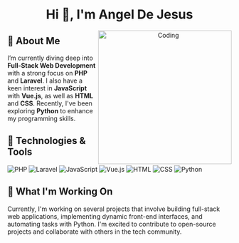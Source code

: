 <h1 align="center">Hi 👋, I'm Angel De Jesus</h1>

<p align="center">
  <img align="right" alt="Coding" width="300" src="https://i.pinimg.com/originals/81/17/8b/81178b47a8598f0c81c4799f2cdd4057.gif" />
</p>

<h2>🌱 About Me</h2>
<p>
  I’m currently diving deep into <strong>Full-Stack Web Development</strong> with a strong focus on <strong>PHP</strong> and <strong>Laravel</strong>. I also have a keen interest in <strong>JavaScript</strong> with <strong>Vue.js</strong>, as well as <strong>HTML</strong> and <strong>CSS</strong>. Recently, I've been exploring <strong>Python</strong> to enhance my programming skills.
</p>

<h2>🔧 Technologies & Tools</h2>
<p>
  <img src="https://img.shields.io/badge/PHP-777BB4?style=for-the-badge&logo=php&logoColor=white" alt="PHP" />
  <img src="https://img.shields.io/badge/Laravel-E74430?style=for-the-badge&logo=laravel&logoColor=white" alt="Laravel" />
  <img src="https://img.shields.io/badge/JavaScript-F7DF1C?style=for-the-badge&logo=javascript&logoColor=black" alt="JavaScript" />
  <img src="https://img.shields.io/badge/Vue.js-4FC08D?style=for-the-badge&logo=vue.js&logoColor=white" alt="Vue.js" />
  <img src="https://img.shields.io/badge/HTML-E34F26?style=for-the-badge&logo=html5&logoColor=white" alt="HTML" />
  <img src="https://img.shields.io/badge/CSS-1572B6?style=for-the-badge&logo=css3&logoColor=white" alt="CSS" />
  <img src="https://img.shields.io/badge/Python-3776AB?style=for-the-badge&logo=python&logoColor=white" alt="Python" />
</p>

<h2>🚀 What I'm Working On</h2>
<p>
  Currently, I'm working on several projects that involve building full-stack web applications, implementing dynamic front-end interfaces, and automating tasks with Python. I'm excited to contribute to open-source projects and collaborate with others in the tech community.
</p>
